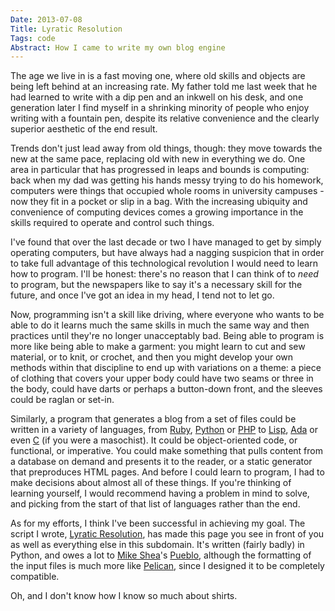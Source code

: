 ```yaml
---
Date: 2013-07-08
Title: Lyratic Resolution
Tags: code
Abstract: How I came to write my own blog engine
---
```


The age we live in is a fast moving one, where old skills and objects are being left behind at an increasing rate. My father told me last week that he had learned to write with a dip pen and an inkwell on his desk, and one generation later I find myself in a shrinking minority of people who enjoy writing with a fountain pen, despite its relative convenience and the clearly superior aesthetic of the end result. 

Trends don't just lead away from old things, though: they move towards the new at the same pace, replacing old with new in everything we do. One area in particular that has progressed in leaps and bounds is computing: back when my dad was getting his hands messy trying to do his homework, computers were things that occupied whole rooms in university campuses - now they fit in a pocket or slip in a bag. With the increasing ubiquity and convenience of computing devices comes a growing importance in the skills required to operate and control such things.

I've found that over the last decade or two I have managed to get by simply operating computers, but have always had a nagging suspicion that in order to take full advantage of this technological revolution I would need to learn how to program. I'll be honest: there's no reason that I can think of to *need* to program, but the newspapers like to say it's a necessary skill for the future, and once I've got an idea in my head, I tend not to let go.

Now, programming isn't a skill like driving, where everyone who wants to be able to do it learns much the same skills in much the same way and then practices until they're no longer unacceptably bad. Being able to program is more like being able to make a garment: you might learn to cut and sew material, or to knit, or crochet, and then you might develop your own methods within that discipline to end up with variations on a theme: a piece of clothing that covers your upper body could have two seams or three in the body, could have darts or perhaps a button-down front, and the sleeves could be raglan or set-in.

Similarly, a program that generates a blog from a set of files could be written in a variety of languages, from [Ruby][1], [Python][2] or [PHP][3] to [Lisp][4], [Ada][5] or even [C][6] (if you were a masochist). It could be object-oriented code, or functional, or imperative. You could make something that pulls content from a database on demand and presents it to the reader, or a static generator that preproduces HTML pages. And before I could learn to program, I had to make decisions about almost all of these things. If you're thinking of learning yourself, I would recommend having a problem in mind to solve, and picking from the start of that list of languages rather than the end.

As for my efforts, I think I've been successful in achieving my goal. The script I wrote, [Lyratic Resolution][7], has made this page you see in front of you as well as everything else in this subdomain. It's written (fairly badly) in Python, and owes a lot to [Mike Shea][8]'s [Pueblo][9], although the formatting of the input files is much more like [Pelican][10], since I designed it to be completely compatible.

Oh, and I don't know how I know so much about shirts.


[1]: http://www.ruby-lang.org/
[2]: http://www.python.org/
[3]: http://www.python.org/
[4]: https://en.wikipedia.org/wiki/Lisp_programming_language
[5]: http://www.adaic.org/
[6]: http://www.open-std.org/jtc1/sc22/wg14/
[7]: https://d.mcni.ch/code
[8]: http://mikeshea.net
[9]: https://github.com/mshea/Pueblo
[10]: http://pelican.readthedocs.org/en/3.2/
